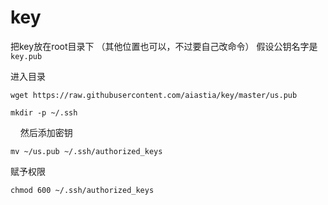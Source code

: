 # key

把key放在root目录下 （其他位置也可以，不过要自己改命令）
假设公钥名字是` key.pub`

进入目录

    wget https://raw.githubusercontent.com/aiastia/key/master/us.pub

    mkdir -p ~/.ssh
    
然后添加密钥
    
    mv ~/us.pub ~/.ssh/authorized_keys 


赋予权限 

    chmod 600 ~/.ssh/authorized_keys



















